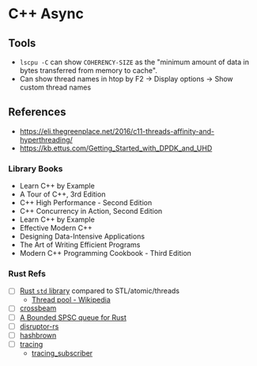 # C++ Async

## Tools

* `lscpu -C` can show `COHERENCY-SIZE` as the "minimum amount of data in bytes transferred from memory to cache".
* Can show thread names in htop by F2 → Display options → Show custom thread names

## References

* https://eli.thegreenplace.net/2016/c11-threads-affinity-and-hyperthreading/
* https://kb.ettus.com/Getting_Started_with_DPDK_and_UHD

### Library Books

* Learn C++ by Example
* A Tour of C++, 3rd Edition
* C++ High Performance - Second Edition
* C++ Concurrency in Action, Second Edition
* Learn C++ by Example
* Effective Modern C++
* Designing Data-Intensive Applications
* The Art of Writing Efficient Programs
* Modern C++ Programming Cookbook - Third Edition

### Rust Refs

- [ ] [Rust `std` library](https://doc.rust-lang.org/std/index.html) compared to STL/atomic/threads
  + [Thread pool - Wikipedia](https://en.wikipedia.org/wiki/Thread_pool)
- [ ] [crossbeam](https://github.com/crossbeam-rs/crossbeam)
- [ ] [A Bounded SPSC queue for Rust](https://github.com/polyfractal/bounded-spsc-queue)
- [ ] [disruptor-rs](https://github.com/nicholassm/disruptor-rs)
- [ ] [hashbrown](https://docs.rs/hashbrown/latest/hashbrown/)
- [ ] [tracing](https://docs.rs/tracing/latest/tracing/)
  + [tracing_subscriber](https://docs.rs/tracing-subscriber/latest/tracing_subscriber/)

